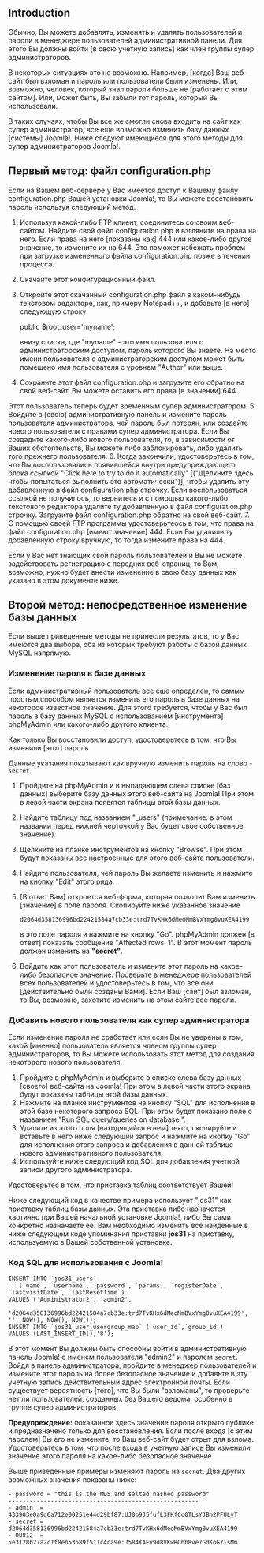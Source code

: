 <!-- Filename: How_do_you_recover_or_reset_your_admin_password%3F / Display title: Восстановление пароля администратора -->

## Introduction

Обычно, Вы можете добавлять, изменять и удалять пользователей и пароли в
менеджере пользователей административной панели. Для этого Вы должны
войти \[в свою учетную запись\] как член группы супер администраторов.

В некоторых ситуациях это не возможно. Например, \[когда\] Ваш веб-сайт
был взломан и пароль или пользователи были изменены. Или, возможно,
человек, который знал пароли больше не \[работает с этим сайтом\]. Или,
может быть, Вы забыли тот пароль, который Вы использовали.

В таких случаях, чтобы Вы все же смогли снова входить на сайт как супер
администратор, все еще возможно изменить базу данных \[системы\]
Joomla!. Ниже следуют имеющиеся для этого методы для супер
администраторов Joomla!.

## Первый метод: файл configuration.php

Если на Вашем веб-сервере у Вас имеется доступ к Вашему файлу
configuration.php Вашей установки Joomla!, то Вы можете восстановить
пароль используя следующий метод.

1. Используя какой-либо FTP клиент, соединитесь со своим веб-сайтом.
Найдите свой файл configuration.php и взгляните на права на него. Если
права на него \[показаны как\] 444 или какое-либо другое значение, то
измените их на 644. Это поможет избежать проблем при загрузке
измененного файла configuration.php позже в течении процесса.
2. Скачайте этот конфигурационный файл.
3. Откройте этот скачанный configuration.php файл в каком-нибудь
текстовом редакторе, как, примеру Notepad++, и добавьте \[в него\]
следующую строку

    public $root_user='myname';

    внизу списка, где "myname" - это имя пользователя с администраторским
доступом, пароль которого Вы знаете. На место имени пользователя с
администраторским доступом может быть помещено имя пользователя с
уровнем "Author" или выше.
4. Сохраните этот файл configuration.php и загрузите его обратно на
свой веб-сайт. Вы можете оставить его права \[в значении\] 644.

  Этот пользователь теперь будет временным супер администратором.
5. Войдите в \[свою\] административную панель и измените пароль
пользователя администратора, чей пароль был потерян, или создайте нового
пользователя с правами супер администратора. Если Вы создадите
какого-либо нового пользователя, то, в зависимости от Ваших
обстоятельств, Вы можете либо заблокировать, либо удалить того прежнего
пользователя.
6. Когда закончили, удостоверьтесь в том, что Вы воспользовались
появившейся внутри предупреждающего блока ссылкой "Click here to try to
do it automatically" \[("Щелкните здесь чтобы попытаться выполнить это
автоматически")\], чтобы удалить эту добавленную в файл
configuration.php строчку. Если воспользоваться ссылкой не получилось,
то вернитесь и с помощью какого-либо текстового редактора удалите ту
добавленную в файл configuration.php строчку. Загрузите файл
configuration.php обратно на свой веб-сайт.
7. С помощью своей FTP программы удостоверьтеось в том, что права на
файл configuration.php \[имеют значение\] 444. Если Вы удалили ту
добавленную строку вручную, то тогда измените права на 444.

Если у Вас нет знающих свой пароль пользователей и Вы не можете
задействовать регистрацию с передних веб-страниц, то Вам, возможно,
нужно будет внести изменение в свою базу данных как указано в этом
документе ниже.

## Второй метод: непосредственное изменение базы данных

Если выше приведенные методы не принесли результатов, то у Вас имеются
два выбора, оба из которых требуют работы с базой данных MySQL напрямую.

### Изменение пароля в базе данных

Если административный пользователь все еще определен, то самым простым
способом является изменить его пароль в базе данных на некоторое
известное значение. Для этого требуется, чтобы у Вас был пароль в базу
данных MySQL с использованием \[инструмента\] phpMyAdmin или какого-либо
другого клиента.

Как только Вы восстановили доступ, удостоверьтесь в том, что Вы изменили \[этот\] пароль

Данные указания показывают как вручную изменить пароль на слово - `secret`

1.  Пройдите на phpMyAdmin и в выпадающем слева списке \[баз данных\]
    выберите базу данных этого веб-сайта на Joomla! При этом в левой
    части экрана появятся таблицы этой базы данных.
2.  Найдите таблицу под названием "\_users" (примечание: в этом названии
    перед нижней черточкой у Вас будет свое собственное значение).
3.  Щелкните на планке инструментов на кнопку "Browse". При этом будут
    показаны все настроенные для этого веб-сайта пользователи.
4.  Найдите пользователя, чей пароль Вы желаете изменить и нажмите на
    кнопку "Edit" этого ряда.
5.  \[В ответ Вам\] откроется веб-форма, которая позволит Вам изменить
    \[значение\] в поле пароля. Скопируйте ниже указанное значение

        d2064d358136996bd22421584a7cb33e:trd7TvKHx6dMeoMmBVxYmg0vuXEA4199

    в это поле пароля и нажмите на кнопку "Go". phpMyAdmin должен \[в
    ответ\] показать сообщение "Affected rows: 1". В этот момент пароль
    должен изменить на **"secret"**.
6.  Войдите как этот пользователь и измените этот пароль на какое-либо
    безопасное значение. Проверьте в менеджере пользователей всех
    пользователей и удостоверьтесь в том, что все они \[действительно
    были созданы Вами\]. Если Ваш \[сайт\] был взломан, то Вы, возможно,
    захотите изменить на этом сайте все пароли.

### Добавить нового пользователя как супер администратора

Если изменение пароля не сработает или если Вы не уверены в том, какой
\[именно\] пользователь является членом группы супер администраторов, то
Вы можете использовать этот метод для создания некоторого нового
пользователя.

1.  Пройдите в phpMyAdmin и выберите в списке слева базу данных
    \[своего\] веб-сайта на Joomla! При этом в левой части этого экрана
    будут показаны таблицы этой базы данных.
2.  Нажмите на планке инструментов на кнопку "SQL" для исполнения в этой
    базе некоторого запроса SQL. При этом будет показано поле с
    названием "Run SQL query/queries on database ".
3.  Удалите из этого поля \[находящийся в нем\] текст, скопируйте и
    вставьте в него ниже следующий запрос и нажмите на кнопку "Go" для
    исполнения этого запроса и добавления в данной таблице нового
    административного пользователя.
4.  Используйте ниже следующий код SQL для добавления учетной записи
    другого администратора.

Удостоверьтес в том, что приставка таблиц соответствует Вашей!

Ниже следующий код в качестве примера использует "jos31" как приставку
таблиц базы данных. Эта приставка либо назначется хаотично при Вашей
начальной установке Joomla!, либо Вы сами конкретно назначаете ее. Вам
необходимо изменить все найденные в ниже следующем коде упоминания
приставки **jos31** на приставку, используемую в Вашей собственной
установке. 

### Код SQL для использования с Joomla!

    INSERT INTO `jos31_users`
       (`name`, `username`, `password`, `params`, `registerDate`, `lastvisitDate`, `lastResetTime`)
    VALUES ('Administrator2', 'admin2',
        'd2064d358136996bd22421584a7cb33e:trd7TvKHx6dMeoMmBVxYmg0vuXEA4199', '', NOW(), NOW(), NOW());
    INSERT INTO `jos31_user_usergroup_map` (`user_id`,`group_id`)
    VALUES (LAST_INSERT_ID(),'8');

В этот момент Вы должны быть способны войти в административную панель
Joomla! с именем пользователя "admin2" и паролем `secret`. Войдя в
панель администратора, пройдите в менеджер пользователей и измените этот
пароль на более безопасное значение и добавьте в эту учетную запись
действительный адрес электронной почты. Если существует вероятность
\[того\], что Вы были "взломаны", то проверьте нет ли пользователей,
созданных без Вашего ведома, особенно в группе супер администраторов.

**Предупреждение:** показанное здесь значение пароля открыто публике и
предназначено только для восстановления. Если после входа \[с этим
паролем\] Вы его не измените, то Ваш веб-сайт будет отрыт для взлома.
Удостоверьтесь в том, что после входа в учетную запись Вы изменили
значение этого пароля на какое-либо безопасное значение.

Выше приведенные примеры изменяют пароль на `secret`. Два других
возможных значения показаны ниже:

    - password = "this is the MD5 and salted hashed password"
    ------------------------------------------------------
    - admin  = 433903e0a9d6a712e00251e44d29bf87:UJ0b9J5fufL3FKfCc0TLsYJBh2PFULvT
    - secret = d2064d358136996bd22421584a7cb33e:trd7TvKHx6dMeoMmBVxYmg0vuXEA4199
    - OU812  = 5e3128b27a2c1f8eb53689f511c4ca9e:J584KAEv9d8VKwRGhb8ve7GdKoG7isMm
